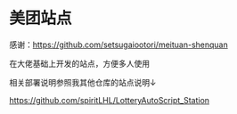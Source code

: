 # 美团站点

感谢：https://github.com/setsugaiootori/meituan-shenquan

在大佬基础上开发的站点，方便多人使用

相关部署说明参照我其他仓库的站点说明↓

https://github.com/spiritLHL/LotteryAutoScript_Station
